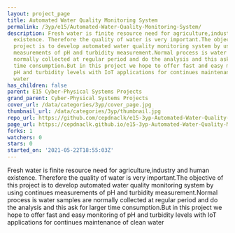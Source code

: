 ```yaml
---
layout: project_page
title: Automated Water Quality Monitoring System
permalink: /3yp/e15/Automated-Water-Quality-Monitoring-System/
description: Fresh water is finite resource need for agriculture,industry and human
  existence. Therefore the quality of water is very important.The objective of this
  project is to develop automated water quality monitoring system by using continues
  measurements of pH and turbidity measurement.Normal process is water samples are
  normally collected at regular period and do the analysis and this ask for larger
  time consumption.But in this project we hope to offer fast and easy monitoring of
  pH and turbidity levels with IoT applications for continues maintenance of clean
  water
has_children: false
parent: E15 Cyber-Physical Systems Projects
grand_parent: Cyber-Physical Systems Projects
cover_url: /data/categories/3yp/cover_page.jpg
thumbnail_url: /data/categories/3yp/thumbnail.jpg
repo_url: https://github.com/cepdnaclk/e15-3yp-Automated-Water-Quality-Monitoring-System
page_url: https://cepdnaclk.github.io/e15-3yp-Automated-Water-Quality-Monitoring-System
forks: 1
watchers: 0
stars: 0
started_on: '2021-05-22T18:55:03Z'
---
```


Fresh water is finite resource need for agriculture,industry and human existence. Therefore the quality of water is very important.The objective of this project is to develop automated water quality monitoring system by using continues measurements of pH and turbidity measurement.Normal process is water samples are normally collected at regular period and do the analysis and this ask for larger time consumption.But in this project we hope to offer fast and easy monitoring of pH and turbidity levels with IoT applications for continues maintenance of clean water